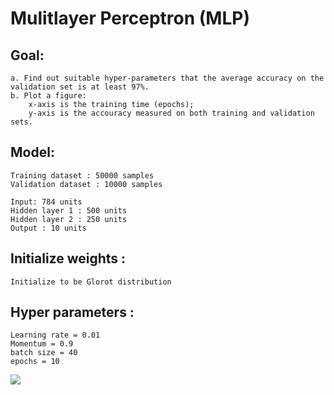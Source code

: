 Mulitlayer Perceptron (MLP)
=====================

Goal: 
-----

    a. Find out suitable hyper-parameters that the average accuracy on the validation set is at least 97%.
    b. Plot a figure:
        x-axis is the training time (epochs);
        y-axis is the accouracy measured on both training and validation sets.

Model: 
------
    
    Training dataset : 50000 samples
    Validation dataset : 10000 samples
    
    Input: 784 units
    Hidden layer 1 : 500 units
    Hidden layer 2 : 250 units
    Output : 10 units
    

Initialize weights :
--------------------

    Initialize to be Glorot distribution

    
Hyper parameters :
-------------------

    Learning rate = 0.01
    Momentum = 0.9
    batch size = 40
    epochs = 10
    
    
![](https://github.com/zhangdiBeijing/LearningRepresentation/blob/master/MLP/images/hyper-parameters(accuracy-more-than-97%25).png)









